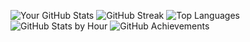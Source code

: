 
<!---
Alireza3181/Alireza3181 is a ✨ special ✨ repository because its `README.md` (this file) appears on your GitHub profile.
You can click the Preview link to take a look at your changes.
--->
![Your GitHub Stats](https://github-readme-stats.vercel.app/api?username=Alireza3181&show_icons=true&theme=radical&card_width=400)
![GitHub Streak](https://github-readme-streak-stats.herokuapp.com/?user=Alireza3181&theme=radical&card_width=400)
![Top Languages](https://github-readme-stats.vercel.app/api/top-langs/?username=Alireza3181&layout=compact&theme=radical&card_width=400)
![GitHub Stats by Hour](https://github-profile-summary-cards.vercel.app/api/cards/productive-time?username=Alireza3181&theme=radical&card_width=400)
![GitHub Achievements](https://github-profile-trophy.vercel.app/?username=Alireza3181&theme=radical&card_width=400)

